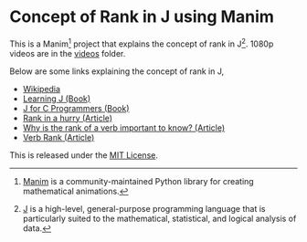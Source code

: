 # Concept of Rank in J using Manim

This is a Manim[^1] project that explains the concept of rank in J[^2]. 1080p videos are in the [videos](videos) folder.

[^1]: [Manim](https://github.com/ManimCommunity/manim) is a community-maintained Python library for creating mathematical animations.
[^2]: [J](https://www.jsoftware.com/#/) is a high-level, general-purpose programming language that is particularly suited to the mathematical, statistical, and logical analysis of data.

Below are some links explaining the concept of rank in J,

* [Wikipedia](https://en.wikipedia.org/wiki/Rank_(J_programming_language))
* [Learning J (Book)](https://www.jsoftware.com/help/learning/07.htm)
* [J for C Programmers (Book)](https://www.jsoftware.com/help/jforc/loopless_code_i_verbs_have_r.htm)
* [Rank in a hurry (Article)](https://code.jsoftware.com/wiki/Vocabulary/EZRank)
* [Why is the rank of a verb important to know? (Article)](https://code.jsoftware.com/wiki/Vocabulary/RankInfoIsImportant)
* [Verb Rank (Article)](https://code.jsoftware.com/wiki/Vocabulary/RankInfoIsImportant)

This is released under the [MIT License](https://opensource.org/licenses/MIT).

